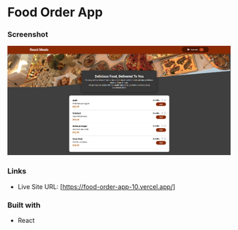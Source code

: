 # Food Order App

### Screenshot

![](screenshot/Screenshot.png)

### Links

- Live Site URL: [https://food-order-app-10.vercel.app/]

### Built with

- React

